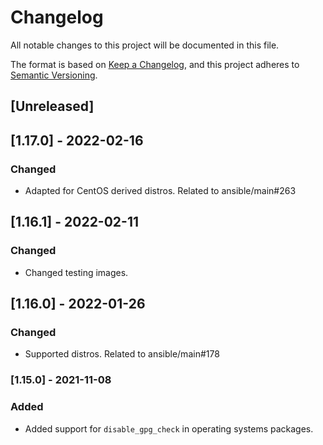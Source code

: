 # Changelog
All notable changes to this project will be documented in this file.

The format is based on [Keep a Changelog](https://keepachangelog.com/en/1.0.0/),
and this project adheres to [Semantic Versioning](https://semver.org/spec/v2.0.0.html).

## [Unreleased]

## [1.17.0] - 2022-02-16
### Changed
- Adapted for CentOS derived distros. Related to ansible/main#263

## [1.16.1] - 2022-02-11
### Changed
- Changed testing images.

## [1.16.0] - 2022-01-26
### Changed
- Supported distros. Related to ansible/main#178

### [1.15.0] - 2021-11-08
### Added
- Added support for `disable_gpg_check` in operating systems packages.
